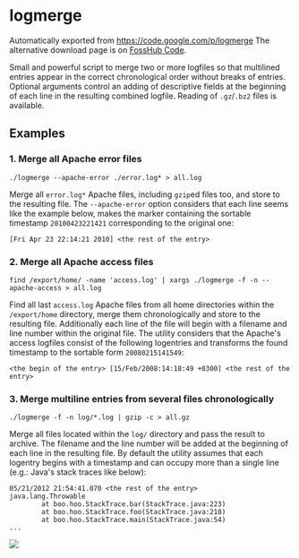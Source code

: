 # logmerge
Automatically exported from https://code.google.com/p/logmerge
The alternative download page is on [FossHub Code](http://code.fosshub.com/logmerge/downloads).

Small and powerful script to merge two or more logfiles so that multilined entries appear in the correct chronological order without breaks of entries. Optional arguments control an adding of descriptive fields at the beginning of each line in the resulting combined logfile. Reading of `.gz`/`.bz2` files is available.

## Examples

### 1. Merge all Apache error files

```
./logmerge --apache-error ./error.log* > all.log
```

Merge all `error.log*` Apache files, including `gzip`ed files too, and store to the resulting file. The `--apache-error` option considers that each line seems like the example below, makes the marker containing the sortable timestamp `20100423221421` corresponding to the original one:

```
[Fri Apr 23 22:14:21 2010] <the rest of the entry>
```

### 2. Merge all Apache access files

```
find /export/home/ -name 'access.log' | xargs ./logmerge -f -n --apache-access > all.log
```

Find all last `access.log` Apache files from all home directories within the `/export/home` directory, merge them chronologically and store to the resulting file. Additionally each line of the file will begin with a filename and line number within the original file. 
The utility considers that the Apache's access logfiles consist of the following logentries and transforms the found timestamp to the sortable form `20080215141549`: 

```
<the begin of the entry> [15/Feb/2008:14:18:49 +0300] <the rest of the entry>
```

### 3. Merge multiline entries from several files chronologically

```
./logmerge -f -n log/*.log | gzip -c > all.gz
```

Merge all files located within the `log/` directory and pass the result to archive. The filename and the line number will be added at the beginning of each line in the resulting file. By default the utility assumes that each logentry begins with a timestamp and can occupy more than a single line (e.g.: Java's stack traces like below): 

```
05/21/2012 21:54:41.070 <the rest of the entry>
java.lang.Throwable
        at boo.hoo.StackTrace.bar(StackTrace.java:223)
        at boo.hoo.StackTrace.foo(StackTrace.java:218)
        at boo.hoo.StackTrace.main(StackTrace.java:54)
...
```

[
![](http://s1.softpedia-static.com/base_img/softpedia_free_award_f.gif)
](http://mac.softpedia.com/get/Developer-Tools/logmerge.shtml)
